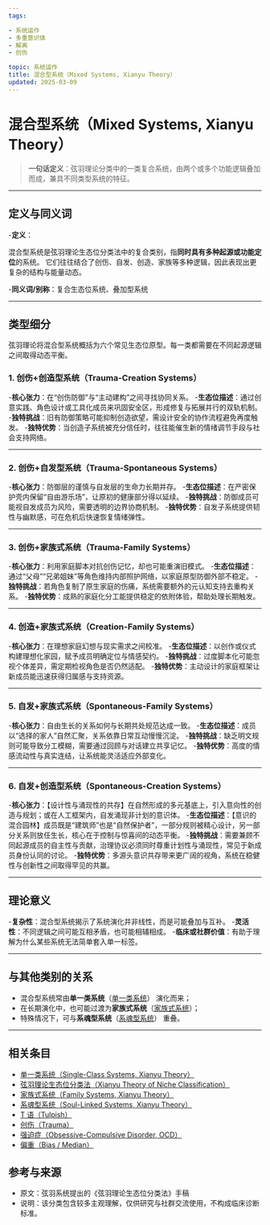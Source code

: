 ```yaml
---
tags:

- 系统运作
- 多重意识体
- 解离
- 创伤

topic: 系统运作
title: 混合型系统（Mixed Systems, Xianyu Theory）
updated: 2025-03-09
---
```


# 混合型系统（Mixed Systems, Xianyu Theory）

>**一句话定义**：弦羽理论分类中的一类复合系统，由两个或多个功能逻辑叠加而成，兼具不同类型系统的特征。

---

## 定义与同义词

-**定义**：

  混合型系统是弦羽理论生态位分类法中的复合类别，指**同时具有多种起源或功能定位**的系统。
  它们往往结合了创伤、自发、创造、家族等多种逻辑，因此表现出更复杂的结构与能量动态。

-**同义词/别称**：复合生态位系统、叠加型系统

---

## 类型细分

弦羽理论将混合型系统概括为六个常见生态位原型。每一类都需要在不同起源逻辑之间取得动态平衡。

### 1. 创伤+创造型系统（Trauma-Creation Systems）

-**核心张力**：在“创伤防御”与“主动建构”之间寻找协同关系。
-**生态位描述**：通过创意实践、角色设计或工具化成员来巩固安全区，形成修复与拓展并行的双轨机制。
-**独特挑战**：旧有防御策略可能抑制创造欲望，需设计安全的协作流程避免再度触发。
-**独特优势**：当创造子系统被充分信任时，往往能催生新的情绪调节手段与社会支持网络。

---

### 2. 创伤+自发型系统（Trauma-Spontaneous Systems）

-**核心张力**：防御层的谨慎与自发层的生命力长期并存。
-**生态位描述**：在严密保护壳内保留“自由游乐场”，让原初的健康部分得以延续。
-**独特挑战**：防御成员可能视自发成员为风险，需要透明的边界协商机制。
-**独特优势**：自发子系统提供韧性与幽默感，可在危机后快速恢复情绪弹性。

---

### 3. 创伤+家族式系统（Trauma-Family Systems）

-**核心张力**：利用家庭脚本对抗创伤记忆，却也可能重演旧模式。
-**生态位描述**：通过“父母”“兄弟姐妹”等角色维持内部照护网络，以家庭原型防御外部不稳定。
-**独特挑战**：若角色复制了原生家庭的伤痛，系统需要额外的元认知支持去重构关系。
-**独特优势**：成熟的家庭化分工能提供稳定的依附体验，帮助处理长期触发。

---

### 4. 创造+家族式系统（Creation-Family Systems）

-**核心张力**：在理想家庭幻想与现实需求之间校准。
-**生态位描述**：以创作或仪式构建理想化家园，赋予成员明确定位与情感契约。
-**独特挑战**：过度脚本化可能忽视个体差异，需定期检视角色是否仍然适配。
-**独特优势**：主动设计的家庭框架让新成员能迅速获得归属感与支持资源。

---

### 5. 自发+家族式系统（Spontaneous-Family Systems）

-**核心张力**：自由生长的关系如何与长期共处规范达成一致。
-**生态位描述**：成员以“选择的家人”自然汇聚，关系依靠日常互动慢慢沉淀。
-**独特挑战**：缺乏明文规则可能导致分工模糊，需要通过回顾与对话建立共享记忆。
-**独特优势**：高度的情感流动性与真实连结，让系统能灵活适应外部变化。

---

### 6. 自发+创造型系统（Spontaneous-Creation Systems）

-**核心张力**：【设计性与涌现性的共存】在自然形成的多元基底上，引入意向性的创造与规划；或在人工框架内，自发涌现非计划的意识体。
-**生态位描述**：【意识的混合园林】成员既是“建筑师”也是“自然保护者”，一部分规则被精心设计，另一部分关系则放任生长，核心在于控制与惊喜间的动态平衡。
-**独特挑战**：需要兼顾不同起源成员的自主性与贡献，治理协议必须同时尊重计划性与涌现性，常见于新成员身份认同的讨论。
-**独特优势**：多源头意识共存带来更广阔的视角，系统在稳健性与创新性之间取得罕见的共赢。

---

## 理论意义

-**复杂性**：混合型系统揭示了系统演化并非线性，而是可能叠加与互补。
-**灵活性**：不同逻辑之间可能互相矛盾，也可能相辅相成。
-**临床或社群价值**：有助于理解为什么某些系统无法简单套入单一标签。

---

## 与其他类别的关系

- 混合型系统常由**单一类系统**（[单一类系统](Single-Class-Systems-Xianyu.md)） 演化而来；
- 在长期演化中，也可能过渡为**家族式系统**（[家族式系统](Family-Systems-Xianyu.md)）；
- 特殊情况下，可与**系魂型系统**（[系魂型系统](Soul-Linked-Systems-Xianyu.md)） 重叠。

---

## 相关条目

- [单一类系统（Single-Class Systems, Xianyu Theory）](Single-Class-Systems-Xianyu.md)
- [弦羽理论生态位分类法（Xianyu Theory of Niche Classification）](Xianyu-Theory-Niche-Classification.md)
- [家族式系统（Family Systems, Xianyu Theory）](Family-Systems-Xianyu.md)
- [系魂型系统（Soul-Linked Systems, Xianyu Theory）](Soul-Linked-Systems-Xianyu.md)
- [T 语（Tulpish）](Tulpish.md)
- [创伤（Trauma）](Trauma.md)
- [强迫症（Obsessive-Compulsive Disorder, OCD）](OCD.md)
- [偏重（Bias / Median）](Bias.md)

## 参考与来源

- 原文：弦羽系统提出的《弦羽理论生态位分类法》手稿
- 说明：该分类包含较多主观理解，仅供研究与社群交流使用，不构成临床诊断标准。
